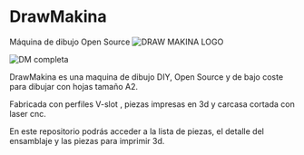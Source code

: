 # DrawMakina
Máquina de dibujo Open Source  ![DRAW MAKINA LOGO](https://github.com/user-attachments/assets/ed25345a-1c1f-4436-b3ca-062ae4efb7cb)

![DM completa](https://github.com/user-attachments/assets/7d7885e3-2b41-4396-919c-91bf69c8a9ea)

DrawMakina es una maquina de dibujo DIY, Open Source y de bajo coste para dibujar con hojas tamaño A2.

Fabricada con perfiles V-slot , piezas impresas en 3d y carcasa cortada con laser cnc.

En este repositorio podrás acceder a la lista de piezas, el detalle del ensamblaje y las piezas para imprimir 3d.
